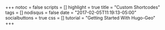 +++
notoc = false
scripts = []
highlight = true
title = "Custom Shortcodes"
tags = []
nodisqus = false
date = "2017-02-05T11:19:13-05:00"
socialbuttons = true
css = []
tutorial = "Getting Started With Hugo-Geo"
+++

